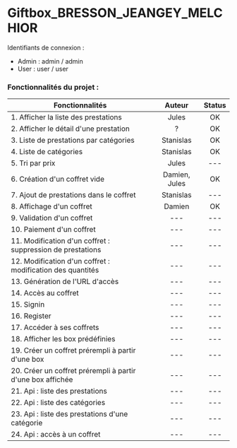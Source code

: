 # Giftbox_BRESSON_JEANGEY_MELCHIOR

Identifiants de connexion :
- Admin : admin / admin
- User : user / user

### Fonctionnalités du projet :
| Fonctionnalités                                            |    Auteur     | Status |
|------------------------------------------------------------|:-------------:|:------:|
| 1. Afficher la liste des prestations                       |     Jules     |   OK   |
| 2. Afficher le détail d'une prestation                     |       ?       |   OK   | 
| 3. Liste de prestations par catégories                     |   Stanislas   |   OK   |
| 4. Liste de catégories                                     |   Stanislas   |   OK   |
| 5. Tri par prix                                            |     Jules     |  ---   |
| 6. Création d'un coffret vide                              | Damien, Jules |   OK   |
| 7. Ajout de prestations dans le coffret                    |   Stanislas   |  ---   |
| 8. Affichage d'un coffret                                  |    Damien     |   OK   |
| 9. Validation d'un coffret                                 |      ---      |  ---   |
| 10. Paiement d'un coffret                                  |      ---      |  ---   |
| 11. Modification d'un coffret : suppression de prestations |      ---      |  ---   |
| 12. Modification d'un coffret : modification des quantités |      ---      |  ---   |
| 13. Génération de l'URL d'accès                            |      ---      |  ---   |
| 14. Accès au coffret                                       |      ---      |  ---   |
| 15. Signin                                                 |      ---      |  ---   |
| 16. Register                                               |      ---      |  ---   |
| 17. Accéder à ses coffrets                                 |      ---      |  ---   |
| 18. Afficher les box prédéfinies                           |      ---      |  ---   |
| 19. Créer un coffret prérempli à partir d'une box          |      ---      |  ---   |
| 20. Créer un coffret prérempli à partir d'une box affichée |      ---      |  ---   |
| 21. Api : liste des prestations                            |      ---      |  ---   |
| 22. Api : liste des catégories                             |      ---      |  ---   |
| 23. Api : liste des prestations d'une catégorie            |      ---      |  ---   |
| 24. Api : accès à un coffret                               |      ---      |  ---   |
